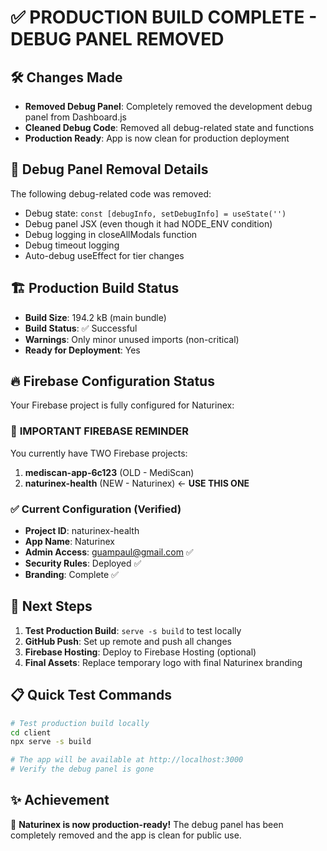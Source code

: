 # ✅ PRODUCTION BUILD COMPLETE - DEBUG PANEL REMOVED

## 🛠️ Changes Made
- **Removed Debug Panel**: Completely removed the development debug panel from Dashboard.js
- **Cleaned Debug Code**: Removed all debug-related state and functions
- **Production Ready**: App is now clean for production deployment

## 📱 Debug Panel Removal Details
The following debug-related code was removed:
- Debug state: `const [debugInfo, setDebugInfo] = useState('')`
- Debug panel JSX (even though it had NODE_ENV condition)
- Debug logging in closeAllModals function
- Debug timeout logging
- Auto-debug useEffect for tier changes

## 🏗️ Production Build Status
- **Build Size**: 194.2 kB (main bundle)
- **Build Status**: ✅ Successful
- **Warnings**: Only minor unused imports (non-critical)
- **Ready for Deployment**: Yes

## 🔥 Firebase Configuration Status
Your Firebase project is fully configured for Naturinex:

### 🚨 **IMPORTANT FIREBASE REMINDER**
You currently have TWO Firebase projects:
1. **mediscan-app-6c123** (OLD - MediScan)
2. **naturinex-health** (NEW - Naturinex) ← **USE THIS ONE**

### ✅ Current Configuration (Verified)
- **Project ID**: naturinex-health
- **App Name**: Naturinex
- **Admin Access**: guampaul@gmail.com ✅
- **Security Rules**: Deployed ✅
- **Branding**: Complete ✅

## 🚀 Next Steps
1. **Test Production Build**: `serve -s build` to test locally
2. **GitHub Push**: Set up remote and push all changes
3. **Firebase Hosting**: Deploy to Firebase Hosting (optional)
4. **Final Assets**: Replace temporary logo with final Naturinex branding

## 📋 Quick Test Commands
```bash
# Test production build locally
cd client
npx serve -s build

# The app will be available at http://localhost:3000
# Verify the debug panel is gone
```

## ✨ Achievement
🎉 **Naturinex is now production-ready!** The debug panel has been completely removed and the app is clean for public use.
